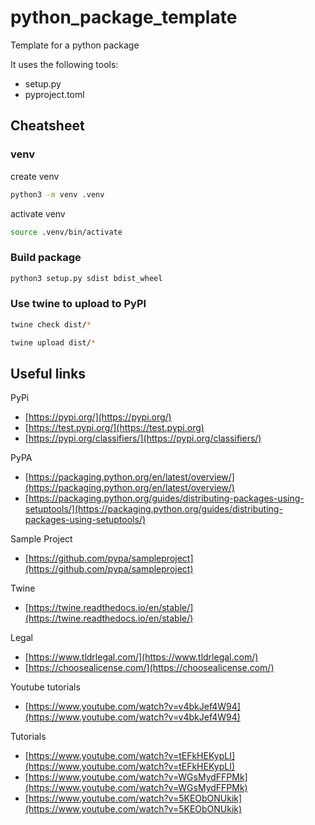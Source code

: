 # python_package_template
Template for a python package

It uses the following tools:
- setup.py
- pyproject.toml



## Cheatsheet

### venv
create venv
```bash
python3 -m venv .venv
```

activate venv
```bash
source .venv/bin/activate
```

### Build package

```bash
python3 setup.py sdist bdist_wheel
```

### Use twine to upload to PyPI
```bash
twine check dist/*
````
```bash
twine upload dist/*
```

## Useful links

PyPi
- [https://pypi.org/](https://pypi.org/)
- [https://test.pypi.org/](https://test.pypi.org)
- [https://pypi.org/classifiers/](https://pypi.org/classifiers/)

PyPA
- [https://packaging.python.org/en/latest/overview/](https://packaging.python.org/en/latest/overview/)
- [https://packaging.python.org/guides/distributing-packages-using-setuptools/](https://packaging.python.org/guides/distributing-packages-using-setuptools/)

Sample Project
- [https://github.com/pypa/sampleproject](https://github.com/pypa/sampleproject)

Twine
- [https://twine.readthedocs.io/en/stable/](https://twine.readthedocs.io/en/stable/)

Legal
- [https://www.tldrlegal.com/](https://www.tldrlegal.com/)
- [https://choosealicense.com/](https://choosealicense.com/)

Youtube tutorials
- [https://www.youtube.com/watch?v=v4bkJef4W94](https://www.youtube.com/watch?v=v4bkJef4W94)


Tutorials
- [https://www.youtube.com/watch?v=tEFkHEKypLI](https://www.youtube.com/watch?v=tEFkHEKypLI)
- [https://www.youtube.com/watch?v=WGsMydFFPMk](https://www.youtube.com/watch?v=WGsMydFFPMk)
- [https://www.youtube.com/watch?v=5KEObONUkik](https://www.youtube.com/watch?v=5KEObONUkik)
